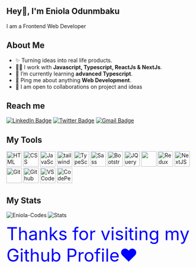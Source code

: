 
<h2>Hey👋, I'm Eniola Odunmbaku</h2>
<p>I am a Frontend Web Developer</p>



<h2>About Me</h2>

<ul>
  <li>✨ Turning ideas into real life products. </li> 
  <li>👨‍💻 I work with <strong>Javascript, Typescript, ReactJs & NextJs</strong>.</li>
  <li>🔭 I’m currently learning <strong>advanced Typescript</strong>. </li>
  <li>💬 Ping me about anything <strong>Web Development</strong>.</li>
  <li>🤝 I am open to collaborations on project and ideas</li>
</ul>

<h2>Reach me</h3>
<p><a href="https://www.linkedin.com/in/eni-ola/"><img src="https://img.shields.io/badge/-Eniola%20Odunmbaku%20-blue?style=plastic&amp;labelColor=blue&amp;logo=LinkedIn&amp;link=www.linkedin.com/in/adeoluwa-agbakosi-687023219" alt="LinkedIn Badge"></a> 
  <a href="https://twitter.com/EniolaCodes/"><img src="https://img.shields.io/badge/-EniolaCodes-informational?style=plastic&amp;labelColor=informational&amp;logo=Twitter&amp;link=https://twitter.com/Dev_180Memes" alt="Twitter Badge"></a>
  <a href="mailto:eniolacodes1@gmail.com"><img src="https://img.shields.io/badge/-Eniola%20Codes-fff?style=plastic&amp;labelColor=fff&amp;logo=Gmail&amp;link=mailto:adeoluwaagbakosi@gmail.com" alt="Gmail Badge"></a></p>


<h2> My Tools </h2>
<p align="left">
    <img src="https://cdn.jsdelivr.net/gh/devicons/devicon/icons/html5/html5-original.svg" alt="HTML" height="40" width="40" />
  <img src="https://cdn.jsdelivr.net/gh/devicons/devicon/icons/css3/css3-original.svg" alt="CSS" height="40" width="40"/>
 
  <img src="https://cdn.jsdelivr.net/gh/devicons/devicon/icons/javascript/javascript-original.svg" alt="JavaScript" height="40" width="40"/>
    <img src="https://www.vectorlogo.zone/logos/tailwindcss/tailwindcss-icon.svg" alt="tailwind" width="40" height="40"/> 
    <img src="https://cdn.jsdelivr.net/gh/devicons/devicon/icons/typescript/typescript-original.svg" alt="TypeScript" height="40" width="40"/> 
   <img src="https://cdn.jsdelivr.net/gh/devicons/devicon/icons/sass/sass-original.svg" alt="Sass" height="40" width="40"/>
  <img src="https://cdn.jsdelivr.net/gh/devicons/devicon/icons/bootstrap/bootstrap-original.svg" alt="Bootstrap" height="40" width="40"/>
   <img src="https://cdn.jsdelivr.net/gh/devicons/devicon/icons/jquery/jquery-original.svg" alt="JQuery" height="40" width="40"/>
  <img src="https://cdn.jsdelivr.net/gh/devicons/devicon/icons/react/react-original.svg" ait="React" height="40" width="40" />
   <img src="https://cdn.jsdelivr.net/gh/devicons/devicon/icons/redux/redux-original.svg" alt="Redux" height="40" width="40"/>
    <img src="https://cdn.jsdelivr.net/gh/devicons/devicon/icons/nextjs/nextjs-original.svg" alt="NextJS" height="40" width="40"/>
  <img src="https://cdn.jsdelivr.net/gh/devicons/devicon/icons/git/git-original.svg" alt="Git" height="40" width="40"/>
  <img src="https://cdn.jsdelivr.net/gh/devicons/devicon/icons/github/github-original.svg" alt="Github" height="40" width="40"/>
  <img src="https://cdn.jsdelivr.net/gh/devicons/devicon/icons/vscode/vscode-original.svg" alt="VSCode" height="40" width="40"/>
            <img src="https://cdn.jsdelivr.net/gh/devicons/devicon/icons/codepen/codepen-plain.svg"  alt="CodePen" height="40" width="40"/>
        
  
</p>



<h2> My Stats </h2>

<p><img align="left" src="https://github-readme-streak-stats.herokuapp.com/?user=Eniola-Codes&" alt="Eniola-Codes" /></p>

<p><img align="left" src="https://github-readme-stats.vercel.app/api?username=Eniola-Codes&show_icons=true&hide_border=true" alt="Stats" /></p>
<!-- 
<p><img align="left" src="https://github-readme-stats.vercel.app/api/top-langs?username=Eniola-Codes&show_icons=true&locale=en&layout=compact" alt="Eniola-Codes" /></p> -->
 
<p style="color:blue;font-size:46px;display:block;"> Thanks for visiting my Github Profile❤️ </p>
